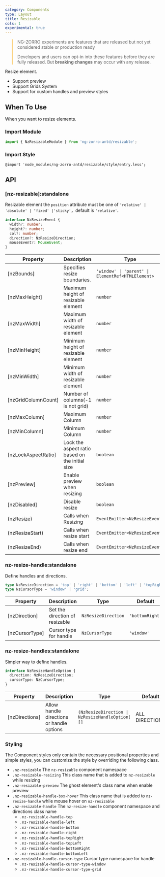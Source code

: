 ```yaml
---
category: Components
type: Layout
title: Resizable
cols: 1
experimental: true
---
```


<blockquote style="border-color: #faad14;">
<p>NG-ZORRO experiments are features that are released but not yet considered stable or production ready</p>
<p>Developers and users can opt-in into these features before they are fully released. But <strong>breaking changes</strong> may occur with any release.</p>
</blockquote>

Resize element.

- Support preview
- Support Grids System
- Support for custom handles and preview styles

## When To Use

When you want to resize elements.

### Import Module

```ts
import { NzResizableModule } from 'ng-zorro-antd/resizable';
```

### Import Style

```less
@import 'node_modules/ng-zorro-antd/resizable/style/entry.less';
```

## API

### [nz-resizable]:standalone

Resizable element the `position` attribute must be one of `'relative' | 'absolute' | 'fixed' |'sticky'`，default is `'relative'`.

```ts
interface NzResizeEvent {
  width?: number;
  height?: number;
  col?: number;
  direction?: NzResizeDirection;
  mouseEvent?: MouseEvent;
}
```

| Property            | Description                                     | Type                                              | Default  |
| ------------------- | ----------------------------------------------- | ------------------------------------------------- | -------- |
| [nzBounds]          | Specifies resize boundaries.                    | `'window' \| 'parent' \| ElementRef<HTMLElement>` | `parent` |
| [nzMaxHeight]       | Maximum height of resizable element             | `number`                                          | -        |
| [nzMaxWidth]        | Maximum width of resizable element              | `number`                                          | -        |
| [nzMinHeight]       | Minimum height of resizable element             | `number`                                          | `40`     |
| [nzMinWidth]        | Minimum width of resizable element              | `number`                                          | `40`     |
| [nzGridColumnCount] | Number of columns(-1 is not grid)               | `number`                                          | `-1`     |
| [nzMaxColumn]       | Maximum Column                                  | `number`                                          | -        |
| [nzMinColumn]       | Minimum Column                                  | `number`                                          | -        |
| [nzLockAspectRatio] | Lock the aspect ratio based on the initial size | `boolean`                                         | `false`  |
| [nzPreview]         | Enable preview when resizing                    | `boolean`                                         | `false`  |
| [nzDisabled]        | Disable resize                                  | `boolean`                                         | `false`  |
| (nzResize)          | Calls when Resizing                             | `EventEmitter<NzResizeEvent>`                     | -        |
| (nzResizeStart)     | Calls when resize start                         | `EventEmitter<NzResizeEvent>`                     | -        |
| (nzResizeEnd)       | Calls when resize end                           | `EventEmitter<NzResizeEvent>`                     | -        |

### nz-resize-handle:standalone

Define handles and directions.

```ts
type NzResizeDirection = 'top' | 'right' | 'bottom' | 'left' | 'topRight' | 'bottomRight' | 'bottomLeft' | 'topLeft';
type NzCursorType = 'window' | 'grid';
```

| Property       | Description                    | Type                | Default         |
| -------------- | ------------------------------ | ------------------- | --------------- |
| [nzDirection]  | Set the direction of resizable | `NzResizeDirection` | `'bottomRight'` |
| [nzCursorType] | Cursor type for handle         | `NzCursorType`      | `'window'`      |

### nz-resize-handles:standalone

Simpler way to define handles.

```ts
interface NzResizeHandleOption {
  direction: NzResizeDirection;
  cursorType: NzCursorType;
}
```

| Property       | Description                               | Type                                            | Default        |
| -------------- | ----------------------------------------- | ----------------------------------------------- | -------------- |
| [nzDirections] | Allow handle directions or handle options | `(NzResizeDirection \| NzResizeHandleOption)[]` | ALL DIRECTIONS |

### Styling

The Component styles only contain the necessary positional properties and simple styles, you can customize the style by overriding the following class.

- `.nz-resizable` The `nz-resizable` component namespace
- `.nz-resizable-resizing` This class name that is added to `nz-resizable` while resizing
- `.nz-resizable-preview` The ghost element's class name when enable preview
- `.nz-resizable-handle-box-hover` This class name that is added to `nz-resize-handle` while mouse hover on `nz-resizable`
- `.nz-resizable-handle` The `nz-resize-handle` component namespace and directions class name
  - `.nz-resizable-handle-top`
  - `.nz-resizable-handle-left`
  - `.nz-resizable-handle-bottom`
  - `.nz-resizable-handle-right`
  - `.nz-resizable-handle-topRight`
  - `.nz-resizable-handle-topLeft`
  - `.nz-resizable-handle-bottomRight`
  - `.nz-resizable-handle-bottomLeft`
- `.nz-resizable-handle-cursor-type` Cursor type namespace for handle
  - `.nz-resizable-handle-cursor-type-window`
  - `.nz-resizable-handle-cursor-type-grid`
